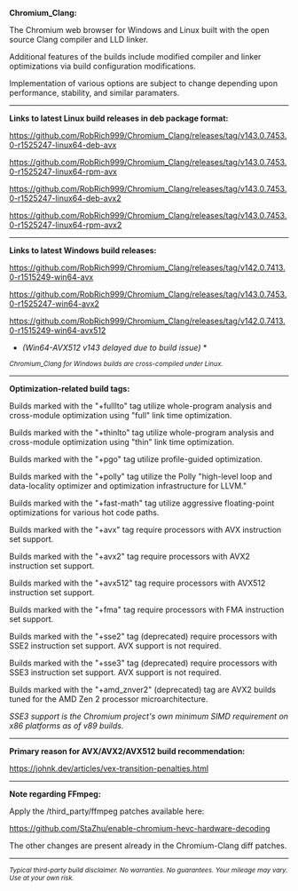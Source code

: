**Chromium_Clang:**

The Chromium web browser for Windows and Linux built with the open source Clang compiler and LLD linker.

Additional features of the builds include modified compiler and linker optimizations via build configuration modifications.

Implementation of various options are subject to change depending upon performance, stability, and similar paramaters.

****

**Links to latest Linux build releases in deb package format:**

https://github.com/RobRich999/Chromium_Clang/releases/tag/v143.0.7453.0-r1525247-linux64-deb-avx

https://github.com/RobRich999/Chromium_Clang/releases/tag/v143.0.7453.0-r1525247-linux64-rpm-avx

https://github.com/RobRich999/Chromium_Clang/releases/tag/v143.0.7453.0-r1525247-linux64-deb-avx2

https://github.com/RobRich999/Chromium_Clang/releases/tag/v143.0.7453.0-r1525247-linux64-rpm-avx2

****

**Links to latest Windows build releases:**

https://github.com/RobRich999/Chromium_Clang/releases/tag/v142.0.7413.0-r1515249-win64-avx

https://github.com/RobRich999/Chromium_Clang/releases/tag/v143.0.7453.0-r1525247-win64-avx2

https://github.com/RobRich999/Chromium_Clang/releases/tag/v142.0.7413.0-r1515249-win64-avx512
* *(Win64-AVX512 v143 delayed due to build issue)* *

<sub>*Chromium_Clang for Windows builds are cross-compiled under Linux.*</sub>

****

**Optimization-related build tags:**

Builds marked with the "+fulllto" tag utilize whole-program analysis and cross-module optimization using "full" link time optimization.

Builds marked with the "+thinlto" tag utilize whole-program analysis and cross-module optimization using "thin" link time optimization.

Builds marked with the "+pgo" tag utilize profile-guided optimization.

Builds marked with the "+polly" tag utilize the Polly "high-level loop and data-locality optimizer and optimization infrastructure for LLVM."

Builds marked with the "+fast-math" tag utilize aggressive floating-point optimizations for various hot code paths.

Builds marked with the "+avx" tag require processors with AVX instruction set support.

Builds marked with the "+avx2" tag require processors with AVX2 instruction set support.

Builds marked with the "+avx512" tag require processors with AVX512 instruction set support.

Builds marked with the "+fma" tag require processors with FMA instruction set support.

Builds marked with the "+sse2" tag (deprecated) require processors with SSE2 instruction set support. AVX support is not required.

Builds marked with the "+sse3" tag (deprecated) require processors with SSE3 instruction set support. AVX support is not required.

Builds marked with the "+amd_znver2" (deprecated) tag are AVX2 builds tuned for the AMD Zen 2 processor microarchitecture.

*SSE3 support is the Chromium project's own minimum SIMD requirement on x86 platforms as of v89 builds.*

****

**Primary reason for AVX/AVX2/AVX512 build recommendation:**

https://johnk.dev/articles/vex-transition-penalties.html

****

**Note regarding FFmpeg:**

Apply the /third_party/ffmpeg patches available here:

https://github.com/StaZhu/enable-chromium-hevc-hardware-decoding

The other changes are present already in the Chromium-Clang diff patches.

****

<sub>*Typical third-party build disclaimer. No warranties. No guarantees. Your mileage may vary. Use at your own risk.*</sub>
